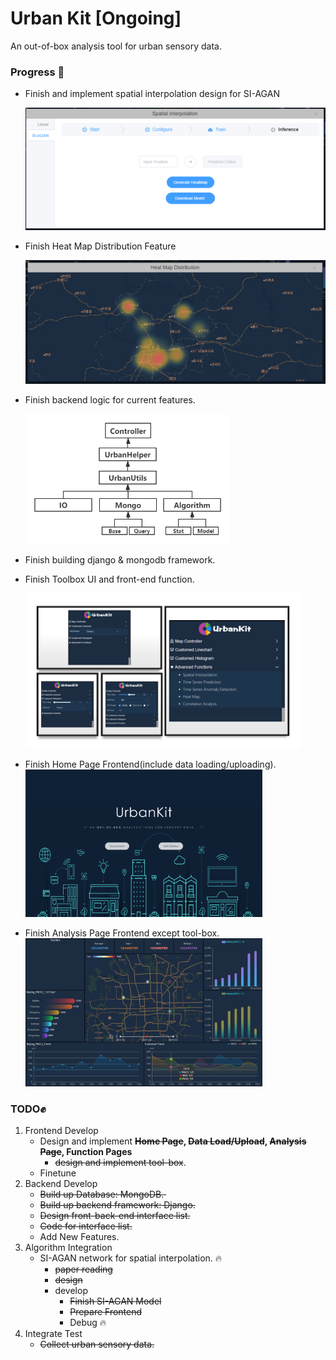 # Urban Kit [Ongoing] 
An out-of-box analysis tool for urban sensory data.



### Progress :rocket:

- Finish and implement spatial interpolation design for SI-AGAN

  <img src="figs\Interpolation.png" alt="Interpolation" style="zoom:60%;" />

- Finish Heat Map Distribution Feature

  <img src="figs\HeatMap.png" alt="HeatMap" style="zoom:60%;" />

- Finish backend logic for current features.

  <img src="figs\BackendLayer.png" alt="ToolBox" style="zoom:60%;" />

- Finish building django & mongodb framework.

- Finish Toolbox UI and front-end function.

  <img src="figs\ToolBox-UI.png" alt="ToolBox" style="zoom:43%;" />

- Finish Home Page Frontend(include data loading/uploading).<img src="figs\Index-UI.png" alt="Home Page" style="zoom:37%;" />

- Finish  Analysis Page Frontend except tool-box.<img src="figs\Analysis-UI.png" alt="Analysis Page" style="zoom:37%;" />

### TODO:fist_raised:

1. Frontend Develop
   - Design and implement **~~Home Page~~, ~~Data Load/Upload~~, ~~Analysis Page~~, Function Pages**
     - ~~design and implement tool-box~~. 
   - Finetune
2. Backend Develop
   - ~~Build up Database: MongoDB. ​~~
   - ~~Build up backend framework: Django.~~ 
   - ~~Design front-back-end interface list.~~ 
   - ~~Code for interface list.~~
   - Add New Features.
3. Algorithm Integration
   - SI-AGAN network for spatial interpolation. :fire:
     - ~~paper reading~~ 
     - ~~design~~ 
     - develop
       - ~~Finish SI-AGAN Model~~
       - ~~Prepare Frontend~~
       - Debug :fire:
4. Integrate Test
   - <del>Collect urban sensory data.  </del>
